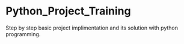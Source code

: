 # Python_Project_Training
Step by step basic project implimentation and its solution with python programming.
